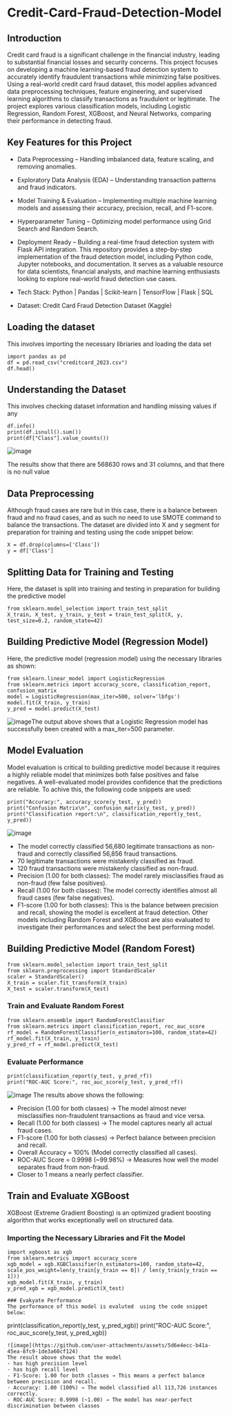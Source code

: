 # Credit-Card-Fraud-Detection-Model      
## Introduction
Credit card fraud is a significant challenge in the financial industry, leading to substantial financial losses and security concerns. This project focuses on developing a machine learning-based fraud detection system to accurately identify fraudulent transactions while minimizing false positives. Using a real-world credit card fraud dataset, this model applies advanced data preprocessing techniques, feature engineering, and supervised learning algorithms to classify transactions as fraudulent or legitimate. The project explores various classification models, including Logistic Regression, Random Forest, XGBoost, and Neural Networks, comparing their performance in detecting fraud.
## Key Features for this Project
- Data Preprocessing – Handling imbalanced data, feature scaling, and removing anomalies.
- Exploratory Data Analysis (EDA) – Understanding transaction patterns and fraud indicators.
- Model Training & Evaluation – Implementing multiple machine learning models and assessing their accuracy, precision, recall, and F1-score.
- Hyperparameter Tuning – Optimizing model performance using Grid Search and Random Search.
- Deployment Ready – Building a real-time fraud detection system with Flask API integration.
This repository provides a step-by-step implementation of the fraud detection model, including Python code, Jupyter notebooks, and documentation. It serves as a valuable resource for data scientists, financial analysts, and machine learning enthusiasts looking to explore real-world fraud detection use cases.

- Tech Stack: Python | Pandas | Scikit-learn | TensorFlow | Flask | SQL

- Dataset: Credit Card Fraud Detection Dataset (Kaggle)
## Loading the dataset
This involves importing the necessary libriaries and loading the data set
```
import pandas as pd
df = pd.read_csv("creditcard_2023.csv")
df.head()
```
## Understanding the Dataset
This involves checking dataset information and handling missing values if any
```
df.info()
print(df.isnull().sum())
print(df["Class"].value_counts())
```
![image](https://github.com/user-attachments/assets/5bb28a2e-2ce6-47c3-8b3c-e0c148566f5e)

The results show that there are 568630 rows and 31 columns, and that there is no null value
## Data Preprocessing
Although fraud cases are rare but in this case, there is a balance between fraud and no fraud cases, and as such no need to use SMOTE command to balance the transactions. The dataset are divided into X and y segment for preparation for training and testing using the code snippet below:
```
X = df.drop(columns=['Class'])
y = df['Class']
```
## Splitting Data for Training and Testing
Here, the dataset is split into training and testing in preparation for building the predictive model
```
from sklearn.model_selection import train_test_split
X_train, X_test, y_train, y_test = train_test_split(X, y, test_size=0.2, random_state=42)
```
## Building Predictive Model (Regression Model)
Here, the predictive model (regression model) using the necessary libraries as shown:
```
from sklearn.linear_model import LogisticRegression
from sklearn.metrics import accuracy_score, classification_report, confusion_matrix
model = LogisticRegression(max_iter=500, solver='lbfgs')
model.fit(X_train, y_train)
y_pred = model.predict(X_test)
```
![image](https://github.com/user-attachments/assets/3e13b5dc-d7bd-48b9-b4fe-b9fd324aee16)The output above shows that a Logistic Regression model has successfully been created with a max_iter=500 parameter.
## Model Evaluation
Model evaluation is critical to building predictive model because it requires a highly reliable model that minimizes both false positives and false negatives. A well-evaluated model provides confidence that the predictions are reliable. To achive this, the following code snippets are used:
```
print("Accuracy:", accuracy_score(y_test, y_pred))
print("Confusion Matrix\n", confusion_matrix(y_test, y_pred))
print("Classification report:\n", classification_report(y_test, y_pred))

```
![image](https://github.com/user-attachments/assets/37b95694-cd4c-48f8-bd24-99135257b4f9)
- The model correctly classified 56,680 legitimate transactions as non-fraud and correctly classified 56,856 fraud transactions.
- 70 legitimate transactions were mistakenly classified as fraud.
- 120 fraud transactions were mistakenly classified as non-fraud.
- Precision (1.00 for both classes): The model rarely misclassifies fraud as non-fraud (few false positives).
- Recall (1.00 for both classes): The model correctly identifies almost all fraud cases (few false negatives).
- F1-score (1.00 for both classes): This is the balance between precision and recall, showing the model is excellent at fraud detection.
Other models including Random Forest and XGBoost are also evaluated to investigate their performances and select the best performing model.

## Building Predictive Model (Random Forest)
```
from sklearn.model_selection import train_test_split
from sklearn.preprocessing import StandardScaler
scaler = StandardScaler()
X_train = scaler.fit_transform(X_train)
X_test = scaler.transform(X_test)
```
### Train and Evaluate Random Forest
```
from sklearn.ensemble import RandomForestClassifier
from sklearn.metrics import classification_report, roc_auc_score
rf_model = RandomForestClassifier(n_estimators=100, random_state=42)
rf_model.fit(X_train, y_train)
y_pred_rf = rf_model.predict(X_test)
```

### Evaluate Performance
```
print(classification_report(y_test, y_pred_rf))
print("ROC-AUC Score:", roc_auc_score(y_test, y_pred_rf))
```
![image](https://github.com/user-attachments/assets/5f363454-6ea0-47ea-8d3b-06dcee3f3669)
The results above shows the following:
- Precision (1.00 for both classes) → The model almost never misclassifies non-fraudulent transactions as fraud and vice versa.
- Recall (1.00 for both classes) → The model captures nearly all actual fraud cases.
- F1-score (1.00 for both classes) → Perfect balance between precision and recall.
- Overall Accuracy = 100% (Model correctly classified all cases).
- ROC-AUC Score = 0.9998 (~99.98%) → Measures how well the model separates fraud from non-fraud.
- Closer to 1 means a nearly perfect classifier.

## Train and Evaluate XGBoost
XGBoost (Extreme Gradient Boosting) is an optimized gradient boosting algorithm that works exceptionally well on structured data.

### Importing the Necessary Libraries and Fit the Model
```
import xgboost as xgb
from sklearn.metrics import accuracy_score
xgb_model = xgb.XGBClassifier(n_estimators=100, random_state=42, scale_pos_weight=len(y_train[y_train == 0]) / len(y_train[y_train == 1]))
xgb_model.fit(X_train, y_train)
y_pred_xgb = xgb_model.predict(X_test)

### Evakyate Performance
The performance of this model is evaluted  using the code snippet below:
```
print(classification_report(y_test, y_pred_xgb))
print("ROC-AUC Score:", roc_auc_score(y_test, y_pred_xgb))
```
![image](https://github.com/user-attachments/assets/5d6e4ecc-b41a-45ea-8fc9-1de3a60cf124)
The result above shows that the model
- has high precision level
- has high recall level
- F1-Score: 1.00 for both classes → This means a perfect balance between precision and recall.
- Accuracy: 1.00 (100%) → The model classified all 113,726 instances correctly.
- ROC-AUC Score: 0.9998 (~1.00) → The model has near-perfect discrimination between classes

